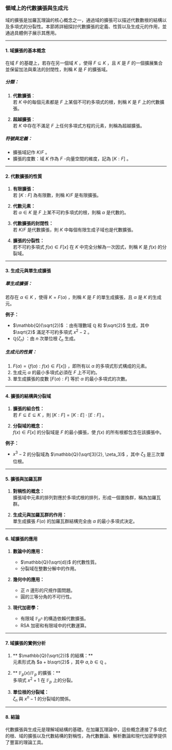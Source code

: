 ### **領域上的代數擴張與生成元**

域的擴張是加羅瓦理論的核心概念之一，通過域的擴張可以描述代數數根的結構以及多項式的分裂性。本節將詳細探討代數擴張的定義、性質以及生成元的作用，並通過具體例子展示其應用。

---

#### **1. 域擴張的基本概念**

在域  $`F`$  的基礎上，若存在另一個域  $`K`$ ，使得  $`F \subseteq K`$ ，且  $`K`$  是  $`F`$  的一個擴展集合並保留加法與乘法的封閉性，則稱  $`K`$  是  $`F`$  的擴張域。

##### **分類：**
1. **代數擴張**：  
   若  $`K`$  中的每個元素都是  $`F`$  上某個不可約多項式的根，則稱  $`K`$  是  $`F`$  上的代數擴張。
   
2. **超越擴張**：  
   若  $`K`$  中存在不滿足  $`F`$  上任何多項式方程的元素，則稱為超越擴張。

##### **符號與定義：**
- 擴張域記作  $`K/F`$ 。
- 擴張的度數：域  $`K`$  作為  $`F`$ -向量空間的維度，記為  $`[K : F]`$ 。

---

#### **2. 代數擴張的性質**

1. **有限擴張：**  
   若  $`[K : F]`$  為有限數，則稱  $`K/F`$  是有限擴張。

2. **代數元素：**  
   若  $`\alpha \in K`$  是  $`F`$  上某不可約多項式的根，則稱  $`\alpha`$  是代數的。

3. **代數擴張的封閉性：**  
   若  $`K/F`$  是代數擴張，則  $`K`$  中每個有限生成子域也是代數擴張。

4. **擴張的分裂性：**  
   若不可約多項式  $`f(x) \in F[x]`$  在  $`K`$  中完全分解為一次因式，則稱  $`K`$  是  $`f(x)`$  的分裂域。

---

#### **3. 生成元與單生成擴張**

##### **單生成擴張：**
若存在  $`\alpha \in K`$ ，使得  $`K = F(\alpha)`$ ，則稱  $`K`$  是  $`F`$  的單生成擴張，且  $`\alpha`$  是  $`K`$  的生成元。

**例子：**
-  $`\mathbb{Q}(\sqrt{2})`$ ：由有理數域  $`\mathbb{Q}`$  和  $`\sqrt{2}`$  生成，其中  $`\sqrt{2}`$  滿足不可約多項式  $`x^2 - 2`$ 。
-  $`\mathbb{Q}(\zeta_n)`$ ：由  $`n`$  次單位根  $`\zeta_n`$  生成。

##### **生成元的性質：**
1.  $`F(\alpha) = \{ f(\alpha) : f(x) \in F[x] \}`$ ，即所有以  $`\alpha`$  的多項式形式構成的元素。
2. 生成元  $`\alpha`$  的最小多項式必須在  $`F`$  上不可約。
3. 單生成擴張的度數  $`[F(\alpha) : F]`$  等於  $`\alpha`$  的最小多項式的次數。

---

#### **4. 擴張的結構與分裂域**

1. **擴張的組合性：**  
   若  $`F \subseteq E \subseteq K`$ ，則  $`[K : F] = [K : E] \cdot [E : F]`$ 。

2. **分裂域的概念：**  
    $`f(x) \in F[x]`$  的分裂域是  $`F`$  的最小擴張，使  $`f(x)`$  的所有根都包含在該擴張中。

**例子：**
-  $`x^3 - 2`$  的分裂域為  $`\mathbb{Q}(\sqrt[3]{2}, \zeta_3)`$ ，其中  $`\zeta_3`$  是三次單位根。

---

#### **5. 擴張與加羅瓦群**

1. **對稱性的概念：**  
   擴張域中元素的排列對應於多項式根的排列，形成一個置換群，稱為加羅瓦群。

2. **生成元與加羅瓦群的作用：**  
   單生成擴張  $`F(\alpha)`$  的加羅瓦群結構完全由  $`\alpha`$  的最小多項式決定。

---

#### **6. 域擴張的應用**

1. **數論中的應用：**  
   -  $`\mathbb{Q}(\sqrt{d})`$  的代數性質。
   - 分裂域在整數分解中的作用。

2. **幾何中的應用：**  
   - 正  $`n`$  邊形的尺規作圖問題。
   - 圓的三等分角的不可行性。

3. **現代加密學：**  
   - 有限域  $`\mathbb{F}_{p^n}`$  的構造依賴代數擴張。
   - RSA 加密和有限域中的代數運算。

---

#### **7. 域擴張的實例分析**

1. ** $`\mathbb{Q}(\sqrt{2})`$  的結構：**  
   元素形式為  $`a + b\sqrt{2}`$ ，其中  $`a, b \in \mathbb{Q}`$ 。

2. ** $`\mathbb{F}_p(x) / \mathbb{F}_p`$  的擴張：**  
   多項式  $`x^2 + 1`$  在  $`\mathbb{F}_p`$  上的分裂。

3. **單位根的分裂域：**  
    $`\zeta_n`$  與  $`x^n - 1`$  的分裂域的關係。

---

#### **8. 結論**

代數擴張與生成元是理解域結構的基礎。在加羅瓦理論中，這些概念連接了多項式的根、域的擴張以及代數結構的對稱性，為代數數論、解析數論和現代加密學提供了豐富的理論工具。